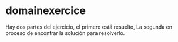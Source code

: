 # domainexercice

Hay dos partes del ejercicio, el primero está resuelto, La segunda en proceso de encontrar la solución para resolverlo.
